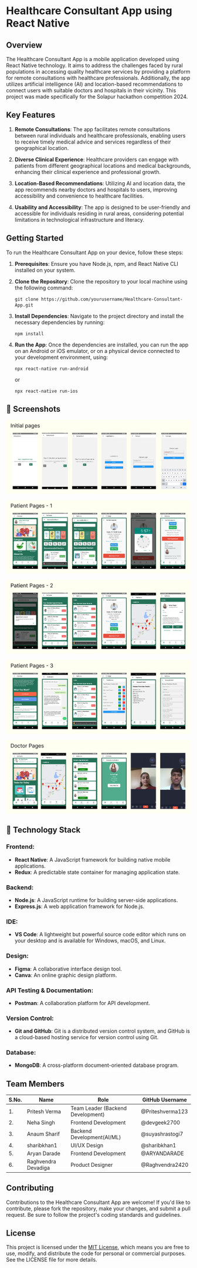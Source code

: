 # Healthcare Consultant App using React Native

## Overview

The Healthcare Consultant App is a mobile application developed using React Native technology. It aims to address the challenges faced by rural populations in accessing quality healthcare services by providing a platform for remote consultations with healthcare professionals. Additionally, the app utilizes artificial intelligence (AI) and location-based recommendations to connect users with suitable doctors and hospitals in their vicinity. This project was made specifically for the Solapur hackathon competition 2024.

## Key Features

1. **Remote Consultations**: The app facilitates remote consultations between rural individuals and healthcare professionals, enabling users to receive timely medical advice and services regardless of their geographical location.

2. **Diverse Clinical Experience**: Healthcare providers can engage with patients from different geographical locations and medical backgrounds, enhancing their clinical experience and professional growth.

3. **Location-Based Recommendations**: Utilizing AI and location data, the app recommends nearby doctors and hospitals to users, improving accessibility and convenience to healthcare facilities.

4. **Usability and Accessibility**: The app is designed to be user-friendly and accessible for individuals residing in rural areas, considering potential limitations in technological infrastructure and literacy.

## Getting Started

To run the Healthcare Consultant App on your device, follow these steps:

1. **Prerequisites**: Ensure you have Node.js, npm, and React Native CLI installed on your system.

2. **Clone the Repository**: Clone the repository to your local machine using the following command:
   ```
   git clone https://github.com/yourusername/Healthcare-Consultant-App.git
   ```

3. **Install Dependencies**: Navigate to the project directory and install the necessary dependencies by running:
   ```
   npm install
   ```

4. **Run the App**: Once the dependencies are installed, you can run the app on an Android or iOS emulator, or on a physical device connected to your development environment, using:
   ```
   npx react-native run-android
   ```
   or
   ```
   npx react-native run-ios
   ```
## 🔗 Screenshots

![App Screenshot](https://github.com/devgeek2700/CURESATHI-Healthcare-Consultatant-App/blob/main/Images/o1.png?raw=true)


![App Screenshot](https://github.com/devgeek2700/CURESATHI-Healthcare-Consultatant-App/blob/main/Images/o2.png?raw=true)


![App Screenshot](https://github.com/devgeek2700/CURESATHI-Healthcare-Consultatant-App/blob/main/Images/o3.png?raw=true)


![App Screenshot](https://github.com/devgeek2700/CURESATHI-Healthcare-Consultatant-App/blob/main/Images/o4.png?raw=true)


![App Screenshot](https://github.com/devgeek2700/CURESATHI-Healthcare-Consultatant-App/blob/main/Images/o5.png?raw=true)

## 🔗 Technology Stack

### Frontend:
- **React Native**: A JavaScript framework for building native mobile applications.
- **Redux**: A predictable state container for managing application state.

### Backend:
- **Node.js**: A JavaScript runtime for building server-side applications.
- **Express.js**: A web application framework for Node.js.

### IDE:
- **VS Code**: A lightweight but powerful source code editor which runs on your desktop and is available for Windows, macOS, and Linux.

### Design:
- **Figma**: A collaborative interface design tool.
- **Canva**: An online graphic design platform.

### API Testing & Documentation:
- **Postman**: A collaboration platform for API development.

### Version Control:
- **Git and GitHub**: Git is a distributed version control system, and GitHub is a cloud-based hosting service for version control using Git.

### Database:
- **MongoDB**: A cross-platform document-oriented database program.

## Team Members

| S.No. | Name                | Role                   | GitHub Username      |
|-------|---------------------|------------------------|----------------------|
| 1.    | Pritesh  Verma | Team Leader (Backend Development)         | @Priteshverma123         |
| 2.    | Neha Singh      | Frontend Development   | @devgeek2700  |
| 3.    | Anaum Sharif      | Backend Development(AI/ML)   | @suyashrastogi7      |
| 4.    | sharibkhan1    | UI/UX Design    | @sharibkhan1    |
| 5.    | Aryan Darade |  Frontend Development| @ARYANDARADE        |
| 6.    | Raghvendra Devadiga       | Product Designer       | @Raghvendra2420        |




## Contributing

Contributions to the Healthcare Consultant App are welcome! If you'd like to contribute, please fork the repository, make your changes, and submit a pull request. Be sure to follow the project's coding standards and guidelines.

## License

This project is licensed under the [MIT License](LICENSE), which means you are free to use, modify, and distribute the code for personal or commercial purposes. See the LICENSE file for more details.

